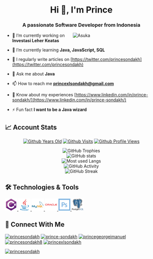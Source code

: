 <h1 align="center">Hi 👋, I'm Prince</h1>
<h3 align="center">A passionate Software Developer from Indonesia</h3>
<img align="right" alt="Asuka" width="280" src="https://wallpapercave.com/uwp/uwp1719087.png">

- 🔭 I’m currently working on **Investasi Leher Keatas**

- 🌱 I’m currently learning **Java, JavaScript, SQL**

- 📝 I regularly write articles on [https://twitter.com/princesondakh](https://twitter.com/princesondakh)

- 💬 Ask me about **Java**

- 📫 How to reach me **princexlsondakh@gmail.com**

- 📄 Know about my experiences [https://www.linkedin.com/in/prince-sondakh/](https://www.linkedin.com/in/prince-sondakh/)

- ⚡ Fun fact **I want to be a Java wizard**

</div>

## :chart_with_upwards_trend: Account Stats

<div align="center" markdown="1">

[![Github Years Old](https://badges.pufler.dev/years/PrinceSondakh?style=flat-square&logo=github&logoWidth=20&logoColor=white&labelColor=555555&color=blue&label=Years%20Old%20%20.&cacheSeconds=3600)](https://github.com/PrinceSondakh)
[![Github Visits](https://badges.pufler.dev/visits/PrinceSondakh/PrinceSondakh?style=flat-square&logo=github&logoWidth=20&logoColor=white&labelColor=555555&color=blue&label=Visitors%20%20%20%20.&cacheSeconds=30)](https://github.com/PrinceSondakh)
[![Github Profile Views](https://komarev.com/ghpvc/?username=PrinceSondakh&label=Profile%20views&color=blue&style=flat-square) ](https://github.com/PrinceSondakh)

![GitHub Trophies](https://github-profile-trophy.vercel.app/?username=PrinceSondakh&theme=dracula&column=4&margin-w=15&margin-h=10&no-bg=false&no-frame=false)    
![GitHub stats](https://github-readme-stats.vercel.app/api?username=PrinceSondakh&theme=dracula&count_private=true&include_all_commits=true&card_width=446&show_icons=true&icon_color=2ca5e0&hide_border=false&border_color=2ca5e0&disable_animations=false&locale=en)    
![Most used Langs](https://github-readme-stats.vercel.app/api/top-langs/?username=PrinceSondakh&theme=dracula&layout=compact&count_private=true&langs_count=10&card_width=446&icon_color=2ca5e0&hide_border=false&border_color=2ca5e0&disable_animations=false&locale=en)  
![GitHub Activity](https://activity-graph.herokuapp.com/graph?username=PrinceSondakh&theme=dracula&area=true&hide_border=false&bg_color=282a36&color=ff6e96&point=2ca5e0&locale=en)    
![GitHub Streak](https://github-readme-streak-stats.herokuapp.com?user=PrinceSondakh&theme=dracula&hide_border=false&=dracula&fire=2ca5e0&border=2ca5e0&sideLabels=2ca5e0&locale=en)   

<div align="left" markdown="1">

## :hammer_and_wrench: Technologies & Tools
<p align="left"> <a href="https://www.w3schools.com/cs/" target="_blank" rel="noreferrer"> <img src="https://raw.githubusercontent.com/devicons/devicon/master/icons/csharp/csharp-original.svg" alt="csharp" width="40" height="40"/> </a> <a href="https://www.java.com" target="_blank" rel="noreferrer"> <img src="https://raw.githubusercontent.com/devicons/devicon/master/icons/java/java-original.svg" alt="java" width="40" height="40"/> </a> <a href="https://www.mysql.com/" target="_blank" rel="noreferrer"> <img src="https://raw.githubusercontent.com/devicons/devicon/master/icons/mysql/mysql-original-wordmark.svg" alt="mysql" width="40" height="40"/> </a> <a href="https://www.oracle.com/" target="_blank" rel="noreferrer"> <img src="https://raw.githubusercontent.com/devicons/devicon/master/icons/oracle/oracle-original.svg" alt="oracle" width="40" height="40"/> </a> <a href="https://www.photoshop.com/en" target="_blank" rel="noreferrer"> <img src="https://raw.githubusercontent.com/devicons/devicon/master/icons/photoshop/photoshop-line.svg" alt="photoshop" width="40" height="40"/> </a> <a href="https://www.postgresql.org" target="_blank" rel="noreferrer"> <img src="https://raw.githubusercontent.com/devicons/devicon/master/icons/postgresql/postgresql-original-wordmark.svg" alt="postgresql" width="40" height="40"/> </a> </p>

## :postbox: Connect With Me
<p align="left">
<a href="https://twitter.com/princesondakh" target="blank"><img align="center" src="https://raw.githubusercontent.com/rahuldkjain/github-profile-readme-generator/master/src/images/icons/Social/twitter.svg" alt="princesondakh" height="30" width="40" /></a>
<a href="https://linkedin.com/in/prince-sondakh" target="blank"><img align="center" src="https://raw.githubusercontent.com/rahuldkjain/github-profile-readme-generator/master/src/images/icons/Social/linked-in-alt.svg" alt="prince-sondakh" height="30" width="40" /></a>
<a href="https://fb.com/princegeorgeimanuel" target="blank"><img align="center" src="https://raw.githubusercontent.com/rahuldkjain/github-profile-readme-generator/master/src/images/icons/Social/facebook.svg" alt="princegeorgeimanuel" height="30" width="40" /></a>
<a href="https://instagram.com/princesondakh8" target="blank"><img align="center" src="https://raw.githubusercontent.com/rahuldkjain/github-profile-readme-generator/master/src/images/icons/Social/instagram.svg" alt="princesondakh8" height="30" width="40" /></a>
<a href="https://www.hackerrank.com/princexlsondakh" target="blank"><img align="center" src="https://raw.githubusercontent.com/rahuldkjain/github-profile-readme-generator/master/src/images/icons/Social/hackerrank.svg" alt="princexlsondakh" height="30" width="40" /></a>
</p>
<p align="left"> <a href="https://twitter.com/princesondakh" target="blank"><img src="https://img.shields.io/twitter/follow/princesondakh?logo=twitter&style=for-the-badge" alt="princesondakh" /></a> </p>
